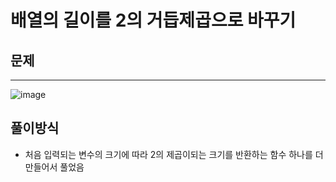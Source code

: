 # 배열의 길이를 2의 거듭제곱으로 바꾸기

## 문제
---
![image](https://github.com/Employment-Study/Algorithm_Study/assets/44068819/2d7be24f-84bb-45b6-8738-fc11b1258873)


## 풀이방식
- 처음 입력되는 변수의 크기에 따라 2의 제곱이되는 크기를 반환하는 함수 하나를 더 만들어서 풀었음